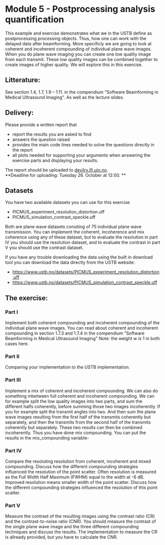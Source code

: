 # Module 5 - Postprocessing analysis quantification
This example and exercise demonstrates what we in the USTB define as
postprocessing processing objects. Thus, how one can work with the
delayed data after beamforming. More specificly we are going to look at
coherent and incoherent compounding of individual plane wave images.
When you do plane wave imaging you can create one low quality image
from each transmit. These low quality images can be combined together
to create images of higher quality. We will explore this in this
exercise.

## Litterature:
See section 1.4, 1.7, 1.9 – 1.11. in the compendium "Software Beamforming
 in Medical Ultrasound Imaging". As well as the lecture slides.

## Delivery:
Please provide a written report that

- report the results you are asked to find
- answers the question raised
- provides the main code lines needed to solve the questions directly in the report
- all plots needed for supporting your arguments when answering the exercise parts and displaying your results.

The report should be uploaded to [devilry.ifi.uio.no](devilry.ifi.uio.no).  
**Deadline for uploading: Tuesday 26. October at 12:00. **

## Datasets
You have two available datasets you can use for this exercise

+ PICMUS_experiment_resolution_distortion.uff 
+ PICMUS_simulation_contrast_speckle.uff

Both are plane wave datasets consiting of 75 individual plane wave transmission.
You can implement the coherent, incoherence and mix coherence using any of these
dataset, but to evaluate the resolution in part IV you should use the resolution
dataset, and to evaluate the contrast in part V you should use the contrast dataset.

If you have any trouble downloading the data using the built in download tool you 
can download the data directly from the USTB website:

+ https://www.ustb.no/datasets/PICMUS_experiment_resolution_distortion.uff
+ https://www.ustb.no/datasets/PICMUS_simulation_contrast_speckle.uff

## The exercise:
### Part I
Implement both coherent compounding and incoherent
compounding of the individual plane wave images. You can read about
coherent and incoherent compounding in section 1.7.3 and 1.7.4 in
the compendium "Software Beamforming in Medical Ultrasound Imaging"
Note: the weight w is 1 in both cases here.

### Part II
Comparing your implementation to the USTB implementation.
       
### Part III
Implement a mix of coherent and incoherent compounding.
We can also do something inbetween full coherent and incoherent
compounding. We can for example split the low quality images into two parts,
and sum the different halfs coherently, before summing those two images
incoherently. If you for example split the transmit angles into two.
And then sum the plane wave images resulting from the first half of the transmits
coherently but separately, and then the transmits from the second half of the transmits
coherently but separately. These two results can then be combined incoherently. 
Thus you have done mix compounding. You can put the results in the mix_compounding variable-

### Part IV
Compare the resoluting resolution from coherent, incoherent and mixed compounding.
Discuss how the different compounding strategies influenced the resolution
of the point scatter. Often resolution is measured as the Full Width Half Maximum (FWHM)
equal to the width at -6 dB. Improved resolution means smaller width of the point scatter. 
Discuss how the different compounding strategies influenced the resolution of this point scatter.

### Part V 
Measure the contrast of the resulting images using the contrast ratio (CR)
and the contrast-to-noise ratio (CNR). You should measure the contrast of the
single plane wave image and the three different compounding techniques and discuss the results.
The implementation to measure the CR is allready provided, but you have to calculate the CNR.

